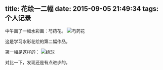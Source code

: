 ﻿title: 花绘一二幅
date: 2015-09-05 21:49:34
tags: 个人记录
---
中午画了一幅水彩画：芍药花。
![芍药花](https://ooo.0o0.ooo/2015/09/05/55eaf9c27a893.png)


这是学习水彩花绘的第二幅作品。


第一幅是这样的：
![绣球](https://ooo.0o0.ooo/2015/09/05/55eafae540414.png)

对比一下，发现还是有点进步的。